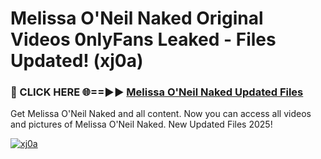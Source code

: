 # Melissa O'Neil Naked Original Videos 0nlyFans Leaked - Files Updated! (xj0a)

<h3>🔴 CLICK HERE 🌐==►► <a href="https://tinyurl.com/up5wt9bj" rel="nofollow">Melissa O'Neil Naked Updated Files</a></h3>

Get Melissa O'Neil Naked and all content. Now you can access all videos and pictures of Melissa O'Neil Naked. New Updated Files 2025!

[![xj0a](https://i.imgur.com/ABiUzMV.gif)](https://tinyurl.com/up5wt9bj)
